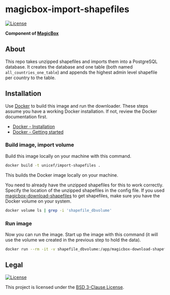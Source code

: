magicbox-import-shapefiles
==========================

[![License](https://img.shields.io/badge/License-BSD%203--Clause-blue.svg)](https://opensource.org/licenses/BSD-3-Clause)

**Component of [MagicBox](https://github.com/unicef/magicbox)**


## About

This repo takes unzipped shapefiles and imports them into a PostgreSQL database.
It creates the database and one table (both named `all_countries_one_table`) and
appends the highest admin level shapefile per country to the table.


## Installation

Use [Docker](https://www.docker.com/) to build this image and run the
downloader. These steps assume you have a working Docker installation. If not,
review the Docker documentation first.

* [Docker - Installation](https://docs.docker.com/engine/installation/)
* [Docker - Getting started](https://docs.docker.com/get-started/)

### Build image, import volume

Build this image locally on your machine with this command.

```bash
docker build -t unicef/import-shapefiles .
```

This builds the Docker image locally on your machine.

You need to already have the unzipped shapefiles for this to work correctly.
Specify the location of the unzipped shapefiles in the config file. If you used
[magicbox-download-shapefiles](https://github.com/unicef/magicbox-download-shapefiles)
to get shapefiles, make sure you have the Docker volume on your system.

```bash
docker volume ls | grep -i 'shapefile_dbvolume'
```

### Run image

Now you can run the image. Start up the image with this command (it will use the
volume we created in the previous step to hold the data).

```bash
docker run --rm -it -v shapefile_dbvolume:/app/magicbox-download-shapefiles/data:z unicef/import-shapefiles
```


## Legal

[![License](https://img.shields.io/badge/License-BSD%203--Clause-blue.svg)](https://opensource.org/licenses/BSD-3-Clause)

This project is licensed under the [BSD 3-Clause
License](https://opensource.org/licenses/BSD-3-Clause).
